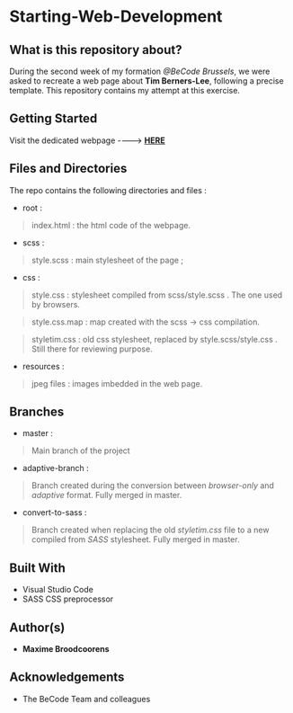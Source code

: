 # Starting-Web-Development

## What is this repository about?

During the second week of my formation *@BeCode Brussels*, we were asked to recreate a web page about **Tim Berners-Lee**, following a precise template.
This repository contains my attempt at this exercise.

## Getting Started 

Visit the dedicated webpage ----> [**HERE**](https://broodco.github.io/starting-web-development/)

## Files and Directories

The repo contains the following directories and files :

 * root :
> index.html : the html code of the webpage.
 * scss : 
> style.scss : main stylesheet of the page ; 
 * css : 
> style.css : stylesheet compiled from scss/style.scss . The one used by browsers.

> style.css.map : map created with the scss -> css compilation.

> styletim.css : old css stylesheet, replaced by style.scss/style.css . Still there for reviewing purpose.
 * resources : 
> jpeg files : images imbedded in the web page.

##  Branches 

 * master :
> Main branch of the project
 * adaptive-branch :
> Branch created during the conversion between *browser-only* and *adaptive* format. Fully merged in master.
 * convert-to-sass : 
> Branch created when replacing the old *styletim.css* file to a new compiled from *SASS* stylesheet. Fully merged in master.

## Built With

* Visual Studio Code
* SASS CSS preprocessor

## Author(s)

* **Maxime Broodcoorens** 

## Acknowledgements

* The BeCode Team and colleagues
